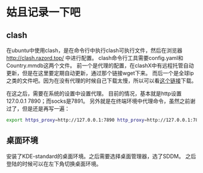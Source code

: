 # 姑且记录一下吧

## clash

在ubuntu中使用clash，是在命令行中执行clash可执行文件，然后在浏览器 http://clash.razord.top/ 中进行配置。
clash命令行工具需要config.yaml和Country.mmdb这两个文件。
前一个是代理的配置，在clashX中有远程托管自动更新，但是在这里要定期自动更新，通过那个链接wget下来。
而后一个是全球ip之类的文件吧。因为在没有代理的时候自己下载太慢，所以可以看[这个链接](https://www.cnblogs.com/sueyyyy/p/12424178.html)下载。

在这之后，需要在系统的设置中设置代理。
目前的情况，基本就是http设置127.0.0.1 7890；而socks是7891。
另外就是在终端环境中代理命令，虽然之前谢过了，但是还是再写一遍：
```bash
export https_proxy=http://127.0.0.1:7890 http_proxy=http://127.0.0.1:7890 all_proxy=socks5://127.0.0.1:7891
```

## 桌面环境

安装了KDE-standard的桌面环境。之后需要选择桌面管理器，选了SDDM。
之后登陆的时候可以在左下角切换桌面环境。


